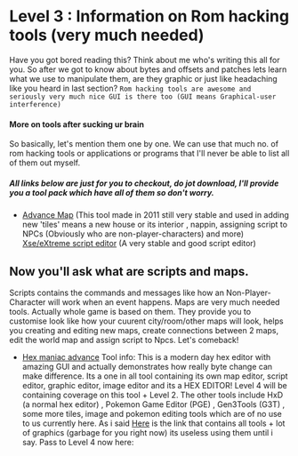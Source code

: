# Level 3 : Information on Rom hacking tools (very much needed)
Have you got bored reading this? Think about me who's writing this all for you.
So after we got to know about bytes and offsets and patches lets learn what we use to manipulate them,
are they graphic or just like headaching like you heard in last section?
``Rom hacking tools are awesome and seriously very much nice GUI is there too (GUI means Graphical-user interference)``
#### More on tools after sucking ur brain
So basically, let's mention them one by one.
We can use that much no. of rom hacking tools or applications or programs that I'll never be able to list all of them out myself.
##### All links below are just for you to checkout, do jot download, I'll provide you a tool pack which have all of them so don't worry.
* [Advance Map](https://www.hackromtools.info/advance-map/?amp=1) (This tool made in 2011 still very stable and used in adding new 'tiles' means a new house or its interior , nappin, assigning script to NPCs (Obviously who are non-player-characters) and more)
[Xse/eXtreme script editor](https://www.hackromtools.info/xse/) (A very stable and good script editor)
## Now you'll ask what are scripts and maps.
Scripts contains the commands and messages like how an Non-Player-Character will work when an event happens.
Maps are very much needed tools. Actually whole game is based on them. They provide you to customise look like how your cuurent city/room/other maps will look, helps you creating and editing new maps, create connections between 2 maps, edit the world map and assign script to Npcs.
Let's comeback!
* [Hex maniac advance](https://www.pokecommunity.com/threads/hexmaniacadvance-a-new-hex-editor-for-gen-3-hacking.428388/)
Tool info: This is a modern day hex editor with amazing GUI and actually demonstrates how really byte change can make difference. Its a one in all tool containing its own map editor, script editor, graphic editor, image editor and its a HEX EDITOR! Level 4 will be containing coverage on this tool + Level 2.
The other tools include HxD (a normal hex editor) , Pokemon Game Editor (PGE) , Gen3Tools (G3T) , some more tiles, image and pokemon editing tools which are of no use to us currently here.
As i said [Here](https://github.com/Shiny-Miner/GBA-Binary-hacking-assets) is the link that contains all tools + lot of graphics (garbage for you right now) its useless using them until i say.
Pass to Level 4 now here:
